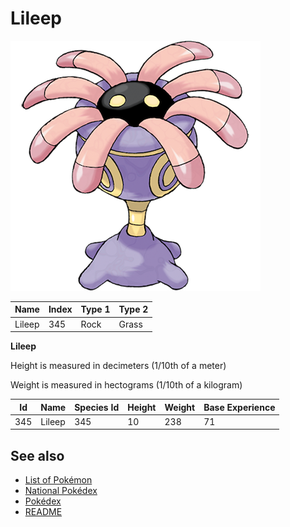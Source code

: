 # Lileep


![Lileep](images/345.png)

| **Name** | **Index** | **Type 1** | **Type 2** |
|----|----|----|----|
| Lileep | 345 | Rock | Grass  |

**Lileep** 


Height is measured in decimeters (1/10th of a meter)

Weight is measured in hectograms (1/10th of a kilogram)

| **Id** | **Name** | **Species Id** | **Height** | **Weight** | **Base Experience** |
|--------|----------|----------------|------------|------------|---------------------|
| 345 | Lileep | 345 | 10 | 238 | 71 |


## See also

- [List of Pokémon](../pokemon.md)
- [National Pokédex](../national_pokedex.md)
- [Pokédex](../pokedex.md)
- [README](../README.md)
